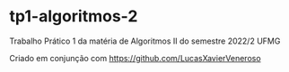 # tp1-algoritmos-2
Trabalho Prático 1 da matéria de Algoritmos II do semestre 2022/2 UFMG

Criado em conjunção com https://github.com/LucasXavierVeneroso

